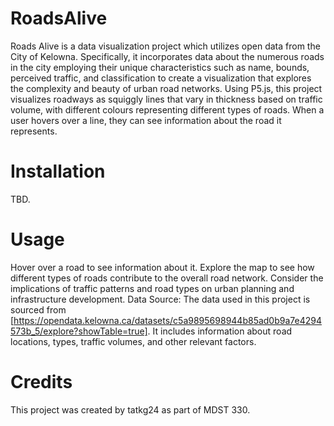 # RoadsAlive
Roads Alive is a data visualization project which utilizes open data from the City of Kelowna. Specifically, it incorporates data about the numerous roads in the city employing their unique characteristics such as name, bounds, perceived traffic, and classification to create a visualization that explores the complexity and beauty of urban road networks. Using P5.js, this project visualizes roadways as squiggly lines that vary in thickness based on traffic volume, with different colours representing different types of roads. When a user hovers over a line, they can see information about the road it represents.

# Installation
TBD. 

# Usage
Hover over a road to see information about it.
Explore the map to see how different types of roads contribute to the overall road network.
Consider the implications of traffic patterns and road types on urban planning and infrastructure development.
Data Source:
The data used in this project is sourced from [https://opendata.kelowna.ca/datasets/c5a9895698944b85ad0b9a7e4294573b_5/explore?showTable=true]. It includes information about road locations, types, traffic volumes, and other relevant factors.

# Credits
This project was created by tatkg24 as part of MDST 330.


